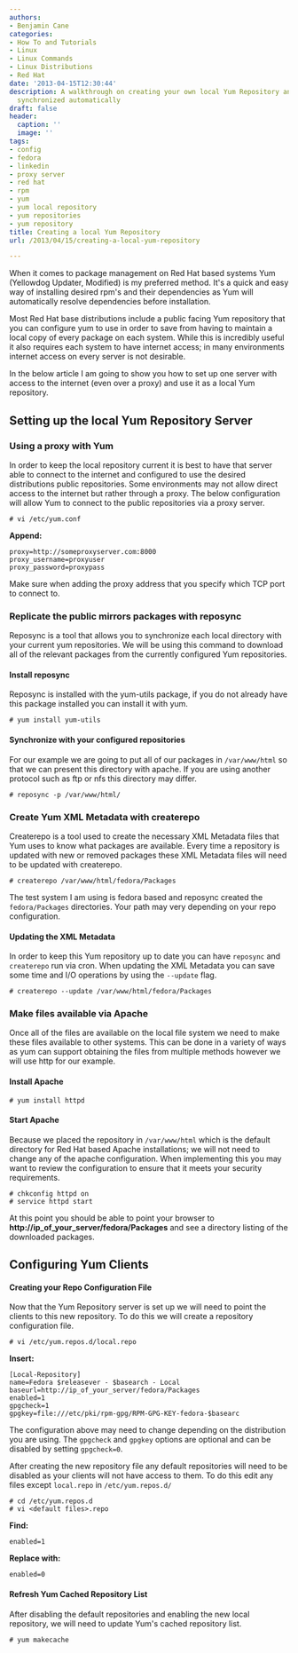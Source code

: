 ```yaml
---
authors:
- Benjamin Cane
categories:
- How To and Tutorials
- Linux
- Linux Commands
- Linux Distributions
- Red Hat
date: '2013-04-15T12:30:44'
description: A walkthrough on creating your own local Yum Repository and keeping it
  synchronized automatically
draft: false
header:
  caption: ''
  image: ''
tags:
- config
- fedora
- linkedin
- proxy server
- red hat
- rpm
- yum
- yum local repository
- yum repositories
- yum repository
title: Creating a local Yum Repository
url: /2013/04/15/creating-a-local-yum-repository

---
```


When it comes to package management on Red Hat based systems Yum (Yellowdog Updater, Modified) is my preferred method. It's a quick and easy way of installing desired rpm's and their dependencies as Yum will automatically resolve dependencies before installation.

Most Red Hat base distributions include a public facing Yum repository that you can configure yum to use in order to save from having to maintain a local copy of every package on each system. While this is incredibly useful it also requires each system to have internet access; in many environments internet access on every server is not desirable.

In the below article I am going to show you how to set up one server with access to the internet (even over a proxy) and use it as a local Yum repository.

## Setting up the local Yum Repository Server

### Using a proxy with Yum

In order to keep the local repository current it is best to have that server able to connect to the internet and configured to use the desired distributions public repositories. Some environments may not allow direct access to the internet but rather through a proxy. The below configuration will allow Yum to connect to the public repositories via a proxy server.

    # vi /etc/yum.conf

**Append:**

    proxy=http://someproxyserver.com:8000
    proxy_username=proxyuser
    proxy_password=proxypass

Make sure when adding the proxy address that you specify which TCP port to connect to.

### Replicate the public mirrors packages with reposync

Reposync is a tool that allows you to synchronize each local directory with your current yum repositories. We will be using this command to download all of the relevant packages from the currently configured Yum repositories.

#### Install reposync

Reposync is installed with the yum-utils package, if you do not already have this package installed you can install it with yum.

    # yum install yum-utils

#### Synchronize with your configured repositories

For our example we are going to put all of our packages in `/var/www/html` so that we can present this directory with apache. If you are using another protocol such as ftp or nfs this directory may differ.

    # reposync -p /var/www/html/

### Create Yum XML Metadata with createrepo

Createrepo is a tool used to create the necessary XML Metadata files that Yum uses to know what packages are available. Every time a repository is updated with new or removed packages these XML Metadata files will need to be updated with createrepo.

    # createrepo /var/www/html/fedora/Packages

The test system I am using is fedora based and reposync created the `fedora/Packages` directories. Your path may very depending on your repo configuration.

#### Updating the XML Metadata

In order to keep this Yum repository up to date you can have `reposync` and `createrepo` run via cron. When updating the XML Metadata you can save some time and I/O operations by using the `--update` flag.

    # createrepo --update /var/www/html/fedora/Packages

### Make files available via Apache

Once all of the files are available on the local file system we need to make these files available to other systems. This can be done in a variety of ways as yum can support obtaining the files from multiple methods however we will use http for our example.

#### Install Apache

    # yum install httpd

#### Start Apache

Because we placed the repository in `/var/www/html` which is the default directory for Red Hat based Apache installations; we will not need to change any of the apache configuration. When implementing this you may want to review the configuration to ensure that it meets your security requirements.

    # chkconfig httpd on
    # service httpd start

At this point you should be able to point your browser to **http://ip_of_your_server/fedora/Packages** and see a directory listing of the downloaded packages.

## Configuring Yum Clients

#### Creating your Repo Configuration File

Now that the Yum Repository server is set up we will need to point the clients to this new repository. To do this we will create a repository configuration file.

    # vi /etc/yum.repos.d/local.repo

**Insert:**

    [Local-Repository]
    name=Fedora $releasever - $basearch - Local
    baseurl=http://ip_of_your_server/fedora/Packages
    enabled=1
    gpgcheck=1
    gpgkey=file:///etc/pki/rpm-gpg/RPM-GPG-KEY-fedora-$basearc

The configuration above may need to change depending on the distribution you are using. The `gpgcheck` and `gpgkey` options are optional and can be disabled by setting `gpgcheck=0`.

After creating the new repository file any default repositories will need to be disabled as your clients will not have access to them. To do this edit any files except `local.repo` in `/etc/yum.repos.d/`

    # cd /etc/yum.repos.d
    # vi <default files>.repo

**Find:**

    enabled=1

**Replace with:**

    enabled=0

#### Refresh Yum Cached Repository List

After disabling the default repositories and enabling the new local repository, we will need to update Yum's cached repository list.

    # yum makecache
